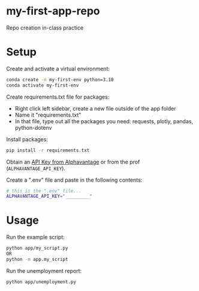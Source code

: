 # my-first-app-repo
Repo creation in-class practice 

# Setup
Create and activate a virtual environment:

```sh
conda create -n my-first-env python=3.10
conda activate my-first-env
```
Create requirements.txt file for packages:
- Right click left sidebar, create a new file outside of the app folder
- Name it "requirements.txt"
- In that file, type out all the packages you need: requests, plotly, pandas, python-dotenv

Install packages:
```sh
pip install -r requirements.txt
```
Obtain an [API Key from Alphavantage](https://www.alphavantage.co/support/#api-key) or from the prof (`ALPHAVANTAGE_API_KEY`).

Create a ".env" file and paste in the following contents:
```sh
# this is the ".env" file...
ALPHAVANTAGE_API_KEY="_________"
```
# Usage
Run the example script:
```sh
python app/my_script.py 
OR
python -m app.my_script
```
Run the unemployment report:
```sh
python app/unemployment.py
```
